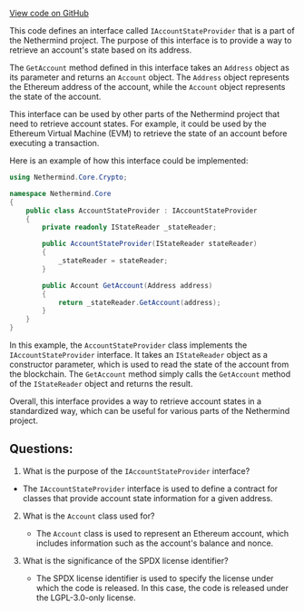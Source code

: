 [View code on GitHub](https://github.com/NethermindEth/nethermind/src/Nethermind/Nethermind.Core/IAccountStateProvider.cs)

This code defines an interface called `IAccountStateProvider` that is a part of the Nethermind project. The purpose of this interface is to provide a way to retrieve an account's state based on its address. 

The `GetAccount` method defined in this interface takes an `Address` object as its parameter and returns an `Account` object. The `Address` object represents the Ethereum address of the account, while the `Account` object represents the state of the account. 

This interface can be used by other parts of the Nethermind project that need to retrieve account states. For example, it could be used by the Ethereum Virtual Machine (EVM) to retrieve the state of an account before executing a transaction. 

Here is an example of how this interface could be implemented:

```csharp
using Nethermind.Core.Crypto;

namespace Nethermind.Core
{
    public class AccountStateProvider : IAccountStateProvider
    {
        private readonly IStateReader _stateReader;

        public AccountStateProvider(IStateReader stateReader)
        {
            _stateReader = stateReader;
        }

        public Account GetAccount(Address address)
        {
            return _stateReader.GetAccount(address);
        }
    }
}
```

In this example, the `AccountStateProvider` class implements the `IAccountStateProvider` interface. It takes an `IStateReader` object as a constructor parameter, which is used to read the state of the account from the blockchain. The `GetAccount` method simply calls the `GetAccount` method of the `IStateReader` object and returns the result. 

Overall, this interface provides a way to retrieve account states in a standardized way, which can be useful for various parts of the Nethermind project.
## Questions: 
 1. What is the purpose of the `IAccountStateProvider` interface?
   - The `IAccountStateProvider` interface is used to define a contract for classes that provide account state information for a given address.

2. What is the `Account` class used for?
   - The `Account` class is used to represent an Ethereum account, which includes information such as the account's balance and nonce.

3. What is the significance of the SPDX license identifier?
   - The SPDX license identifier is used to specify the license under which the code is released. In this case, the code is released under the LGPL-3.0-only license.